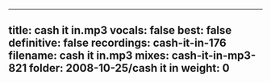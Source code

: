 
---
title: cash it in.mp3
vocals: false
best: false
definitive: false
recordings: cash-it-in-176
filename: cash it in.mp3
mixes: cash-it-in-mp3-821
folder: 2008-10-25/cash it in
weight: 0
---
